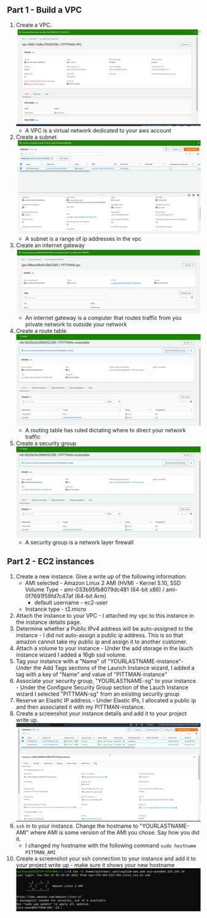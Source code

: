 ## Part 1 - Build a VPC

1. Create a VPC.
   ![vpc screenshot](Images/VPC_Screenshot.PNG)
   - A VPC is a virtual network dedicated to your aws account
2. Create a subnet
   ![vpc screenshot](Images/Subnet_Screenshot.PNG)
   - A subnet is a range of ip addresses in the vpc
3. Create an internet gateway
   ![vpc screenshot](Images/Gateway_Screenshot.PNG)
   - An internet gateway is a computer that routes traffic from you private network to outside your network
4. Create a route table
   ![vpc screenshot](Images/RouteTable_Screenshot.PNG)
   - A routing table has ruled dictating where to direct your network traffic
5. Create a security group
   ![vpc screenshot](Images/RouteTable_Screenshot.PNG)   
   - A security group is a network layer firewall

## Part 2 - EC2 instances

1. Create a new instance. Give a write up of the following information:
   - AMI selected - Amazon Linux 2 AMI (HVM) - Kernel 5.10, SSD Volume Type - ami-033b95fb8079dc481 (64-bit x86) / ami-0f7691f59fd7c47af (64-bit Arm)
     - default username - ec2-user
   - Instance type - t2.micro
2. Attach the instance to your VPC - I attached my vpc to this instance in the instance details page.
3. Determine whether a Public IPv4 address will be auto-assigned to the instance - I did not auto-assign a public ip address. This is so that amazon cannot take my public ip and assign it to another customer.
4. Attach a volume to your instance - Under the add storage in the lauch instance wizard I added a 16gb ssd volume.
5. Tag your instance with a "Name" of "YOURLASTNAME-instance"- Under the Add Tags sections of the Launch Instance wizard, I added a tag with a key of "Name" and value of "PITTMAN-instance"
6. Associate your security group, "YOURLASTNAME-sg" to your instance. - Under the Configure Security Group section of the Lauch Instance wizard I selected "PITTMAN-sg" from an existing security group
7. Reserve an Elastic IP address.- Under Elastic IPs, I allocated a public ip and then associated it with my PITTMAN-instance.
8. Create a screenshot your instance details and add it to your project write up.
   ![vpc screenshot](Images/InstanceDetails_Screenshot.PNG)
9. `ssh` in to your instance. Change the hostname to "YOURLASTNAME-AMI" where AMI is some version of the AMI you chose. Say how you did it.
   - I changed my hostname with the following command `sudo hostname PITTMAN_AMI`
10. Create a screenshot your ssh connection to your instance and add it to your project write up - make sure it shows your new hostname
![vpc screenshot](Images/SSH_Screenshot.PNG)